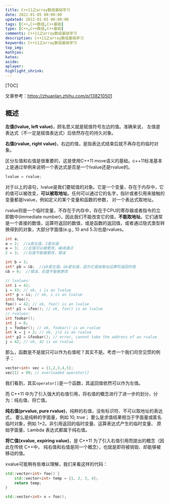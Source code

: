 ```yaml
---
title: C++11之array数组基础学习
date: 2022-01-05 00:00:00
updated: 2022-01-05 00:00:00
tags: [C++,C++数组,C++基础]
type: [C++,C++数组,C++基础]
comments: C++11之array数组基础学习
description: C++11之array数组基础学习
keywords: C++11之array数组基础学习
top_img:
mathjax:
katex:
aside:
aplayer:
highlight_shrink:
---
```


[TOC]

文章参考：https://zhuanlan.zhihu.com/p/138210501

## 概述

**左值(lvalue, left value)**，顾名思义就是赋值符号左边的值。准确来说， 左值是表达式（不一定是赋值表达式）后依然存在的持久对象。

**右值(rvalue, right value)**，右边的值，是指表达式结束后就不再存在的临时对象。

区分左值和右值是很重要的，这是使用C++11 move语义的基础。c++11标准基本上是通过举例来说明一个表达式是否是一个lvalue还是rvalue的。

```c++
lvalue = rvalue;
```

对于以上的语句，lvalue是我们要赋值的对象。它是一个变量，存在于内存中，它的值可以被改变，**可以被取地址**。任何可以通过它的名字，指针或者引用来接触的变量都是lvalue，例如定义的某个变量和函数的参数， 对一个表达式取地址。

rvalue则是一个临时变量，不存在于内存中，存在于CPU的寄存器或者指令的立即数中(immediate number)，因此我们不能改变它的值，**不能取地址**。它们通常是一个直接的数值，运算符返回的数值，或是函数的返回值，或者通过隐式类型转换得到的对象，大部分字面值(e.g., 10 and 5.3)也是rvalues。

```c++
int a;  
a = 2;  //a是左值，2是右值
a = 3;  //左值可以被更改，编译通过
2 = 3;  //右值不能被更改，错误

int b = 3;  
int* pb = &b;  //pb是左值，&b是右值，因为它是由取址运算符返回的值
&b = 0;  //错误，右值不能被更改

// lvalues:
int i = 42;
i = 43; // ok, i is an lvalue 
int* p = &i; // ok, i is an lvalue 
int& foo();
foo() = 42; // ok, foo() is an lvalue
int* p1 = &foo(); // ok, foo() is an lvalue
// rvalues: 
int foobar(); 
int j = 0;
j = foobar(); // ok, foobar() is an rvalue
int k = j + 2; // ok, j+2 is an rvalue
int* p2 = &foobar(); // error, cannot take the address of an rvalue 
j = 42; // ok, 42 is an rvalue
```

那么，函数是不是就只可以作为右值呢？其实不是。考虑一个我们司空见惯的例子：

```c++
vector<int> vec = {1,2,3,4,5};
vec[1] = 99; // overloaded operator[]
```

我们看到，其实`operator[]`是一个函数，其返回值依然可以作为左值。

而 C++11 中为了引入强大的右值引用，将右值的概念进行了进一步的划分，分为：纯右值、将亡值。

**纯右值(prvalue, pure rvalue)**，纯粹的右值，没有标识符、不可以取地址的表达式， 要么是纯粹的字面量，例如 10, true； 要么是求值结果相当于字面量或匿名临时对象，例如 1+2。非引用返回的临时变量、运算表达式产生的临时变量、 原始字面量、Lambda 表达式都属于纯右值。

**将亡值(xvalue, expiring value)**，是 C++11 为了引入右值引用而提出的概念（因此在传统 C++中， 纯右值和右值是同一个概念），也就是即将被销毁、却能够被移动的值。

xvalue可能稍有些难以理解，我们来看这样的代码：

```c++
std::vector<int> foo() {
    std::vector<int> temp = {1, 2, 3, 4};
    return temp;
}

std::vector<int> v = foo();
```

